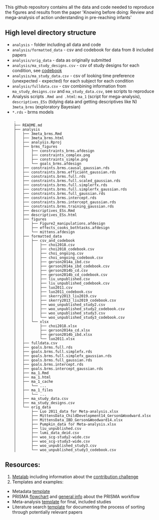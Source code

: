 This github repository contains all the data and code needed to reproduce the figures and results from the paper 'Knowing before doing: Review and mega-analysis of action understanding in pre-reaching infants'

## High level directory structure
- `analysis` - folder including all data and code
- `analysis/formatted_data` - csv and codebook for data from 8 included papers
- `analysis/orig_data` - data as originally submitted
- `analysis/ma_study_designs.csv` - csv of study designs for each condition, see [codebook](https://docs.google.com/spreadsheets/d/1-tEF2RZS6OjN8_kEeWTIHrI-lr5VpvC_58wk4X7YUC0/edit#gid=1931065704)
- `analysis/ma_study_data.csv` - csv of looking time preference (unexpected - expected) for each subject for each condition
- `analysis/fulldata.csv` - csv combining information from `ma_study_designs.csv` and `ma_study_data.csv`, see scripts to reproduce
- Analysis scripts `.Rmd and .html`: `ma_1` (script for mega-analysis), `descriptives_ESs` (tidying data and getting descriptives like N) `3meta_brms` (exploratory Bayesian)
- `*.rds` - brms models


```
    .
    ├── README.md
    ├── analysis
    │   ├── 3meta_brms.Rmd
    │   ├── 3meta_brms.html
    │   ├── analysis.Rproj
    │   ├── brms_figures
    │   │   ├── constraints_brms.afdesign
    │   │   ├── constraints_complex.png
    │   │   ├── constraints_simple.png
    │   │   └── goals_brms.afdesign
    │   ├── constraints.brms.causal_gaussian.rds
    │   ├── constraints.brms.efficient_gaussian.rds
    │   ├── constraints.brms.full.rds
    │   ├── constraints.brms.full.scaled_gaussian.rds
    │   ├── constraints.brms.full.simplerfx.rds
    │   ├── constraints.brms.full.simplerfx_gaussian.rds
    │   ├── constraints.brms.full_gaussian.rds
    │   ├── constraints.brms.intercept.rds
    │   ├── constraints.brms.intercept_gaussian.rds
    │   ├── constraints.brms.training_gaussian.rds
    │   ├── descriptives_ESs.Rmd
    │   ├── descriptives_ESs.html
    │   ├── figures
    │   │   ├── Figure2_manipulations.afdesign
    │   │   ├── effects_cooks_bothtasks.afdesign
    │   │   └── mittens.afdesign
    │   ├── formatted_data
    │   │   ├── csv_and_codebook
    │   │   │   ├── choi2018.csv
    │   │   │   ├── choi2018_codebook.csv
    │   │   │   ├── choi_ongoing.csv
    │   │   │   ├── choi_ongoing_codebook.csv
    │   │   │   ├── gerson2014a_ibd.csv
    │   │   │   ├── gerson2014a_ibd_codebook.csv
    │   │   │   ├── gerson2014b_cd.csv
    │   │   │   ├── gerson2014b_cd_codebook.csv
    │   │   │   ├── liu_unpublished.csv
    │   │   │   ├── liu_unpublished_codebook.csv
    │   │   │   ├── luo2011.csv
    │   │   │   ├── luo2011_codebook.csv
    │   │   │   ├── skerry2013_liu2019.csv
    │   │   │   ├── skerry2013_liu2019_codebook.csv
    │   │   │   ├── woo_unpublished_study2.csv
    │   │   │   ├── woo_unpublished_study2_codebook.csv
    │   │   │   ├── woo_unpublished_study3.csv
    │   │   │   └── woo_unpublished_study3_codebook.csv
    │   │   └── xlsx
    │   │       ├── choi2018.xlsx
    │   │       ├── gerson2014a_cd.xlsx
    │   │       ├── gerson2014b_ibd.xlsx
    │   │       └── luo2011.xlsx
    │   ├── fulldata.csv
    │   ├── goals.brms.full.rds
    │   ├── goals.brms.full.simplefx.rds
    │   ├── goals.brms.full.simplefx_gaussian.rds
    │   ├── goals.brms.full_gaussian.rds
    │   ├── goals.brms.intercept.rds
    │   ├── goals.brms.intercept_gaussian.rds
    │   ├── ma_1.Rmd
    │   ├── ma_1.html
    │   ├── ma_1_cache
    │   │   └── ...
    │   ├── ma_1_files
    │   │   └── ...
    │   ├── ma_study_data.csv
    │   ├── ma_study_designs.csv
    │   └── orig_data
    │       ├── Luo 2011_data for Meta-analysis.xlsx
    │       ├── MittensData_ChildDevelopment14_Gerson&Woodward.xlsx
    │       ├── MittensData_IBD_Gerson&Woodward14.xlsx
    │       ├── Pumpkin_data for Meta-analysis.xlsx
    │       ├── liu_unpublished.csv
    │       ├── lumi_data_deid.csv
    │       ├── woo_scg-study2-wide.csv
    │       ├── woo_scg-study3-wide.csv
    │       ├── woo_unpublished_study3.csv
    │       └── woo_unpublished_study3_codebook.csv
```

## Resources:
1. [Metalab](http://metalab.stanford.edu/) including information about the [contribution challenge](https://docs.google.com/document/d/1WH6y-7Hq-BRs7PAfH7jJY8qvPdBcy8IeHxfXeaqAJUI/edit)
2. Templates and examples:
- Metadata [template](https://docs.google.com/document/d/12SpehtoFfIvUjUBHYvi9rnIKeXAYduFdofRlQ0HAh5s/edit)
- PRISMA [flowchart](https://docs.google.com/presentation/d/1DKY8BTZZ82bGyGwpGsyyzsilOqE1F1NcDLTKWtCe9AY/edit#slide=id.p) and [general info](http://prisma-statement.org/) about the PRISMA workflow
- Meta-analysis [template](https://docs.google.com/spreadsheets/d/12Y_2BcFSu48t0F8a_xrY1Ro2fJoCIV1h8O627WNcrjY/edit#gid=0) for final, included studies 
- Literature search [template](https://docs.google.com/spreadsheets/d/1mtN4g6FddpBljQzrR-mS0y414M9wQNjK4Vz09nLOe2s/edit#gid=0) for documenting the process of sorting through potentially relevant papers 

 